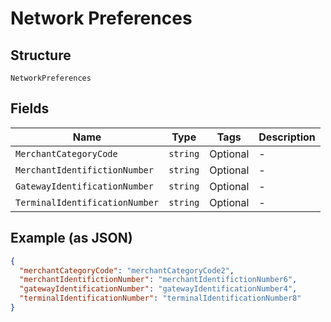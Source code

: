 
# Network Preferences

## Structure

`NetworkPreferences`

## Fields

| Name | Type | Tags | Description |
|  --- | --- | --- | --- |
| `MerchantCategoryCode` | `string` | Optional | - |
| `MerchantIdentifictionNumber` | `string` | Optional | - |
| `GatewayIdentificationNumber` | `string` | Optional | - |
| `TerminalIdentificationNumber` | `string` | Optional | - |

## Example (as JSON)

```json
{
  "merchantCategoryCode": "merchantCategoryCode2",
  "merchantIdentifictionNumber": "merchantIdentifictionNumber6",
  "gatewayIdentificationNumber": "gatewayIdentificationNumber4",
  "terminalIdentificationNumber": "terminalIdentificationNumber8"
}
```

